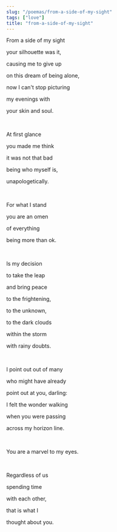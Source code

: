 ```yaml
---
slug: "/poemas/from-a-side-of-my-sight"
tags: ["love"]
title: "from-a-side-of-my-sight"
---
```

From a side of my sight

your silhouette was it,

causing me to give up

on this dream of being alone,

now I can't stop picturing

my evenings with

your skin and soul.

&nbsp;

At first glance

you made me think

it was not that bad

being who myself is,

unapologetically.

&nbsp;

For what I stand

you are an omen

of everything

being more than ok.

&nbsp;

Is my decision

to take the leap

and bring peace

to the frightening,

to the unknown,

to the dark clouds

within the storm

with rainy doubts.

&nbsp;

I point out out of many

who might have already

point out at you, darling:

I felt the wonder walking

when you were passing

across my horizon line.

&nbsp;

You are a marvel to my eyes.

&nbsp;

Regardless of us

spending time

with each other,

that is what I

thought about you.
